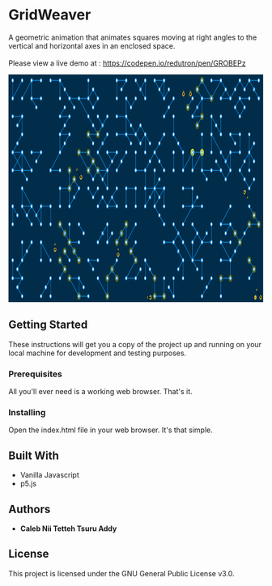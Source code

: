 # GridWeaver
A geometric animation that animates squares moving at right angles to the vertical and horizontal axes in an enclosed space.<br>  
Please view a live demo at : https://codepen.io/redutron/pen/GROBEPz<br>

<img width="1345px" height="450px"  src ="img/img.png">

## Getting Started

These instructions will get you a copy of the project up and running on your local machine for development and testing purposes.

### Prerequisites

All you'll ever need is a working web browser. That's it.

### Installing
Open the index.html file in your web browser. It's that simple.

## Built With

* Vanilla Javascript
* p5.js   

## Authors

* **Caleb Nii Tetteh Tsuru Addy**

## License

This project is licensed under the GNU General Public License v3.0.
